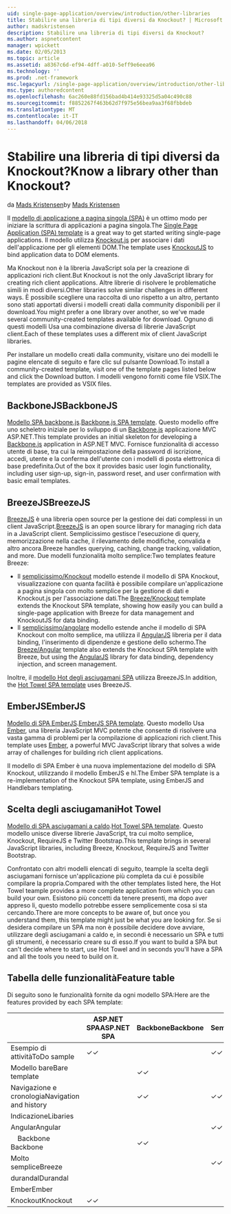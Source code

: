 ```yaml
---
uid: single-page-application/overview/introduction/other-libraries
title: Stabilire una libreria di tipi diversi da Knockout? | Microsoft Docs
author: madskristensen
description: Stabilire una libreria di tipi diversi da Knockout?
ms.author: aspnetcontent
manager: wpickett
ms.date: 02/05/2013
ms.topic: article
ms.assetid: a8367c6d-ef94-4dff-a010-5eff9e6eea96
ms.technology: ''
ms.prod: .net-framework
msc.legacyurl: /single-page-application/overview/introduction/other-libraries
msc.type: authoredcontent
ms.openlocfilehash: 6ac260e88fd156bad4b414e93325d5a04c490c88
ms.sourcegitcommit: f8852267f463b62d7f975e56bea9aa3f68fbbdeb
ms.translationtype: MT
ms.contentlocale: it-IT
ms.lasthandoff: 04/06/2018
---
```

<a name="know-a-library-other-than-knockout"></a><span data-ttu-id="74e39-104">Stabilire una libreria di tipi diversi da Knockout?</span><span class="sxs-lookup"><span data-stu-id="74e39-104">Know a library other than Knockout?</span></span>
====================
<span data-ttu-id="74e39-105">da [Mads Kristensen](https://github.com/madskristensen)</span><span class="sxs-lookup"><span data-stu-id="74e39-105">by [Mads Kristensen](https://github.com/madskristensen)</span></span>

<span data-ttu-id="74e39-106">Il [modello di applicazione a pagina singola (SPA)](knockoutjs-template.md) è un ottimo modo per iniziare la scrittura di applicazioni a pagina singola.</span><span class="sxs-lookup"><span data-stu-id="74e39-106">The [Single Page Application (SPA) template](knockoutjs-template.md) is a great way to get started writing single-page applications.</span></span> <span data-ttu-id="74e39-107">Il modello utilizza [Knockout.js](http://knockoutjs.com/) per associare i dati dell'applicazione per gli elementi DOM.</span><span class="sxs-lookup"><span data-stu-id="74e39-107">The template uses [KnockoutJS](http://knockoutjs.com/) to bind application data to DOM elements.</span></span>

<span data-ttu-id="74e39-108">Ma Knockout non è la libreria JavaScript sola per la creazione di applicazioni rich client.</span><span class="sxs-lookup"><span data-stu-id="74e39-108">But Knockout is not the only JavaScript library for creating rich client applications.</span></span> <span data-ttu-id="74e39-109">Altre librerie di risolvere le problematiche simili in modi diversi.</span><span class="sxs-lookup"><span data-stu-id="74e39-109">Other libraries solve similar challenges in different ways.</span></span> <span data-ttu-id="74e39-110">È possibile scegliere una raccolta di uno rispetto a un altro, pertanto sono stati apportati diversi i modelli creati dalla community disponibili per il download.</span><span class="sxs-lookup"><span data-stu-id="74e39-110">You might prefer a one library over another, so we've made several community-created templates available for download.</span></span> <span data-ttu-id="74e39-111">Ognuno di questi modelli Usa una combinazione diversa di librerie JavaScript client.</span><span class="sxs-lookup"><span data-stu-id="74e39-111">Each of these templates uses a different mix of client JavaScript libraries.</span></span>

<span data-ttu-id="74e39-112">Per installare un modello creati dalla community, visitare uno dei modelli le pagine elencate di seguito e fare clic sul pulsante Download.</span><span class="sxs-lookup"><span data-stu-id="74e39-112">To install a community-created template, visit one of the template pages listed below and click the Download button.</span></span> <span data-ttu-id="74e39-113">I modelli vengono forniti come file VSIX.</span><span class="sxs-lookup"><span data-stu-id="74e39-113">The templates are provided as VSIX files.</span></span>

## <a name="backbonejs"></a><span data-ttu-id="74e39-114">BackboneJS</span><span class="sxs-lookup"><span data-stu-id="74e39-114">BackboneJS</span></span>

<span data-ttu-id="74e39-115">[Modello SPA backbone.js](../templates/backbonejs-template.md).</span><span class="sxs-lookup"><span data-stu-id="74e39-115">[Backbone.js SPA template](../templates/backbonejs-template.md).</span></span> <span data-ttu-id="74e39-116">Questo modello offre uno scheletro iniziale per lo sviluppo di un [Backbone.js](http://backbonejs.org/) applicazione MVC ASP.NET.</span><span class="sxs-lookup"><span data-stu-id="74e39-116">This template provides an initial skeleton for developing a [Backbone.js](http://backbonejs.org/) application in ASP.NET MVC.</span></span> <span data-ttu-id="74e39-117">Fornisce funzionalità di accesso utente di base, tra cui la reimpostazione della password di iscrizione, accedi, utente e la conferma dell'utente con i modelli di posta elettronica di base predefinita.</span><span class="sxs-lookup"><span data-stu-id="74e39-117">Out of the box it provides basic user login functionality, including user sign-up, sign-in, password reset, and user confirmation with basic email templates.</span></span>

## <a name="breezejs"></a><span data-ttu-id="74e39-118">BreezeJS</span><span class="sxs-lookup"><span data-stu-id="74e39-118">BreezeJS</span></span>

<span data-ttu-id="74e39-119">[BreezeJS](http://www.breezejs.com/?utm_source=ms-spa) è una libreria open source per la gestione dei dati complessi in un client JavaScript.</span><span class="sxs-lookup"><span data-stu-id="74e39-119">[BreezeJS](http://www.breezejs.com/?utm_source=ms-spa) is an open source library for managing rich data in a JavaScript client.</span></span> <span data-ttu-id="74e39-120">Semplicissimo gestisce l'esecuzione di query, memorizzazione nella cache, il rilevamento delle modifiche, convalida e altro ancora.</span><span class="sxs-lookup"><span data-stu-id="74e39-120">Breeze handles querying, caching, change tracking, validation, and more.</span></span> <span data-ttu-id="74e39-121">Due modelli funzionalità molto semplice:</span><span class="sxs-lookup"><span data-stu-id="74e39-121">Two templates feature Breeze:</span></span>

- <span data-ttu-id="74e39-122">Il [semplicissimo/Knockout](../templates/breezeknockout-template.md) modello estende il modello di SPA Knockout, visualizzazione con quanta facilità è possibile compilare un'applicazione a pagina singola con molto semplice per la gestione di dati e Knockout.js per l'associazione dati.</span><span class="sxs-lookup"><span data-stu-id="74e39-122">The [Breeze/Knockout](../templates/breezeknockout-template.md) template extends the Knockout SPA template, showing how easily you can build a single-page application with Breeze for data management and KnockoutJS for data binding.</span></span>
- <span data-ttu-id="74e39-123">Il [semplicissimo/angolare](../templates/breezeangular-template.md) modello estende anche il modello di SPA Knockout con molto semplice, ma utilizza il [AngularJS](http://angularjs.org) libreria per il data binding, l'inserimento di dipendenze e gestione dello schermo.</span><span class="sxs-lookup"><span data-stu-id="74e39-123">The [Breeze/Angular](../templates/breezeangular-template.md) template also extends the Knockout SPA template with Breeze, but using the [AngularJS](http://angularjs.org) library for data binding, dependency injection, and screen management.</span></span>

<span data-ttu-id="74e39-124">Inoltre, il [modello Hot degli asciugamani SPA](../templates/hottowel-template.md) utilizza BreezeJS.</span><span class="sxs-lookup"><span data-stu-id="74e39-124">In addition, the [Hot Towel SPA template](../templates/hottowel-template.md) uses BreezeJS.</span></span>

## <a name="emberjs"></a><span data-ttu-id="74e39-125">EmberJS</span><span class="sxs-lookup"><span data-stu-id="74e39-125">EmberJS</span></span>

<span data-ttu-id="74e39-126">[Modello di SPA EmberJS](../templates/emberjs-template.md).</span><span class="sxs-lookup"><span data-stu-id="74e39-126">[EmberJS SPA template](../templates/emberjs-template.md).</span></span> <span data-ttu-id="74e39-127">Questo modello Usa [Ember](http://emberjs.com/), una libreria JavaScript MVC potente che consente di risolvere una vasta gamma di problemi per la compilazione di applicazioni rich client.</span><span class="sxs-lookup"><span data-stu-id="74e39-127">This template uses [Ember](http://emberjs.com/), a powerful MVC JavaScript library that solves a wide array of challenges for building rich client applications.</span></span>

<span data-ttu-id="74e39-128">Il modello di SPA Ember è una nuova implementazione del modello di SPA Knockout, utilizzando il modello EmberJS e hl.</span><span class="sxs-lookup"><span data-stu-id="74e39-128">The Ember SPA template is a re-implementation of the Knockout SPA template, using EmberJS and Handlebars templating.</span></span>

## <a name="hot-towel"></a><span data-ttu-id="74e39-129">Scelta degli asciugamani</span><span class="sxs-lookup"><span data-stu-id="74e39-129">Hot Towel</span></span>

<span data-ttu-id="74e39-130">[Modello di SPA asciugamani a caldo](../templates/hottowel-template.md).</span><span class="sxs-lookup"><span data-stu-id="74e39-130">[Hot Towel SPA template](../templates/hottowel-template.md).</span></span> <span data-ttu-id="74e39-131">Questo modello unisce diverse librerie JavaScript, tra cui molto semplice, Knockout, RequireJS e Twitter Bootstrap.</span><span class="sxs-lookup"><span data-stu-id="74e39-131">This template brings in several JavaScript libraries, including Breeze, Knockout, RequireJS and Twitter Bootstrap.</span></span>

<span data-ttu-id="74e39-132">Confrontato con altri modelli elencati di seguito, teample la scelta degli asciugamani fornisce un'applicazione più completa da cui è possibile compilare la propria.</span><span class="sxs-lookup"><span data-stu-id="74e39-132">Compared with the other templates listed here, the Hot Towel teample provides a more complete application from which you can build your own.</span></span> <span data-ttu-id="74e39-133">Esistono più concetti da tenere presenti, ma dopo aver appreso li, questo modello potrebbe essere semplicemente cosa si sta cercando.</span><span class="sxs-lookup"><span data-stu-id="74e39-133">There are more concepts to be aware of, but once you understand them, this template might just be what you are looking for.</span></span> <span data-ttu-id="74e39-134">Se si desidera compilare un SPA ma non è possibile decidere dove avviare, utilizzare degli asciugamani a caldo e, in secondi è necessario un SPA e tutti gli strumenti, è necessario creare su di esso.</span><span class="sxs-lookup"><span data-stu-id="74e39-134">If you want to build a SPA but can't decide where to start, use Hot Towel and in seconds you'll have a SPA and all the tools you need to build on it.</span></span>

## <a name="feature-table"></a><span data-ttu-id="74e39-135">Tabella delle funzionalità</span><span class="sxs-lookup"><span data-stu-id="74e39-135">Feature table</span></span>

<span data-ttu-id="74e39-136">Di seguito sono le funzionalità fornite da ogni modello SPA:</span><span class="sxs-lookup"><span data-stu-id="74e39-136">Here are the features provided by each SPA template:</span></span>


|                        | <span data-ttu-id="74e39-137">ASP.NET SPA</span><span class="sxs-lookup"><span data-stu-id="74e39-137">ASP.NET SPA</span></span> | <span data-ttu-id="74e39-138">Backbone</span><span class="sxs-lookup"><span data-stu-id="74e39-138">Backbone</span></span> | <span data-ttu-id="74e39-139">Semplicissimo/Angular</span><span class="sxs-lookup"><span data-stu-id="74e39-139">Breeze/Angular</span></span> | <span data-ttu-id="74e39-140">Semplicissimo/KO</span><span class="sxs-lookup"><span data-stu-id="74e39-140">Breeze/KO</span></span> |  <span data-ttu-id="74e39-141">Ember</span><span class="sxs-lookup"><span data-stu-id="74e39-141">Ember</span></span>   | <span data-ttu-id="74e39-142">Scelta degli asciugamani</span><span class="sxs-lookup"><span data-stu-id="74e39-142">Hot Towel</span></span> |
|------------------------|-------------|----------|----------------|-----------|----------|-----------|
|      <span data-ttu-id="74e39-143">Esempio di attività</span><span class="sxs-lookup"><span data-stu-id="74e39-143">ToDo sample</span></span>       |  <span data-ttu-id="74e39-144">&#10003;</span><span class="sxs-lookup"><span data-stu-id="74e39-144">&#10003;</span></span>   |          |    <span data-ttu-id="74e39-145">&#10003;</span><span class="sxs-lookup"><span data-stu-id="74e39-145">&#10003;</span></span>    | <span data-ttu-id="74e39-146">&#10003;</span><span class="sxs-lookup"><span data-stu-id="74e39-146">&#10003;</span></span>  | <span data-ttu-id="74e39-147">&#10003;</span><span class="sxs-lookup"><span data-stu-id="74e39-147">&#10003;</span></span> |           |
|     <span data-ttu-id="74e39-148">Modello bare</span><span class="sxs-lookup"><span data-stu-id="74e39-148">Bare template</span></span>      |             | <span data-ttu-id="74e39-149">&#10003;</span><span class="sxs-lookup"><span data-stu-id="74e39-149">&#10003;</span></span> |                |           |          | <span data-ttu-id="74e39-150">&#10003;</span><span class="sxs-lookup"><span data-stu-id="74e39-150">&#10003;</span></span>  |
| <span data-ttu-id="74e39-151">Navigazione e cronologia</span><span class="sxs-lookup"><span data-stu-id="74e39-151">Navigation and history</span></span> |             | <span data-ttu-id="74e39-152">&#10003;</span><span class="sxs-lookup"><span data-stu-id="74e39-152">&#10003;</span></span> |    <span data-ttu-id="74e39-153">&#10003;</span><span class="sxs-lookup"><span data-stu-id="74e39-153">&#10003;</span></span>    |           | <span data-ttu-id="74e39-154">&#10003;</span><span class="sxs-lookup"><span data-stu-id="74e39-154">&#10003;</span></span> | <span data-ttu-id="74e39-155">&#10003;</span><span class="sxs-lookup"><span data-stu-id="74e39-155">&#10003;</span></span>  |
|        <span data-ttu-id="74e39-156">Indicazione</span><span class="sxs-lookup"><span data-stu-id="74e39-156">Libaries</span></span>        |             |          |                |           |          |           |
|        <span data-ttu-id="74e39-157">Angular</span><span class="sxs-lookup"><span data-stu-id="74e39-157">Angular</span></span>         |             |          |    <span data-ttu-id="74e39-158">&#10003;</span><span class="sxs-lookup"><span data-stu-id="74e39-158">&#10003;</span></span>    |           |          |           |
|    <span data-ttu-id="74e39-159">&#8195;Backbone</span><span class="sxs-lookup"><span data-stu-id="74e39-159">&#8195;Backbone</span></span>     |             | <span data-ttu-id="74e39-160">&#10003;</span><span class="sxs-lookup"><span data-stu-id="74e39-160">&#10003;</span></span> |                |           |          |           |
|         <span data-ttu-id="74e39-161">Molto semplice</span><span class="sxs-lookup"><span data-stu-id="74e39-161">Breeze</span></span>         |             |          |    <span data-ttu-id="74e39-162">&#10003;</span><span class="sxs-lookup"><span data-stu-id="74e39-162">&#10003;</span></span>    | <span data-ttu-id="74e39-163">&#10003;</span><span class="sxs-lookup"><span data-stu-id="74e39-163">&#10003;</span></span>  |          | <span data-ttu-id="74e39-164">&#10003;</span><span class="sxs-lookup"><span data-stu-id="74e39-164">&#10003;</span></span>  |
|        <span data-ttu-id="74e39-165">durandal</span><span class="sxs-lookup"><span data-stu-id="74e39-165">Durandal</span></span>        |             |          |                |           |          | <span data-ttu-id="74e39-166">&#10003;</span><span class="sxs-lookup"><span data-stu-id="74e39-166">&#10003;</span></span>  |
|         <span data-ttu-id="74e39-167">Ember</span><span class="sxs-lookup"><span data-stu-id="74e39-167">Ember</span></span>          |             |          |                |           | <span data-ttu-id="74e39-168">&#10003;</span><span class="sxs-lookup"><span data-stu-id="74e39-168">&#10003;</span></span> |           |
|        <span data-ttu-id="74e39-169">Knockout</span><span class="sxs-lookup"><span data-stu-id="74e39-169">Knockout</span></span>        |  <span data-ttu-id="74e39-170">&#10003;</span><span class="sxs-lookup"><span data-stu-id="74e39-170">&#10003;</span></span>   |          |                | <span data-ttu-id="74e39-171">&#10003;</span><span class="sxs-lookup"><span data-stu-id="74e39-171">&#10003;</span></span>  |          | <span data-ttu-id="74e39-172">&#10003;</span><span class="sxs-lookup"><span data-stu-id="74e39-172">&#10003;</span></span>  |

